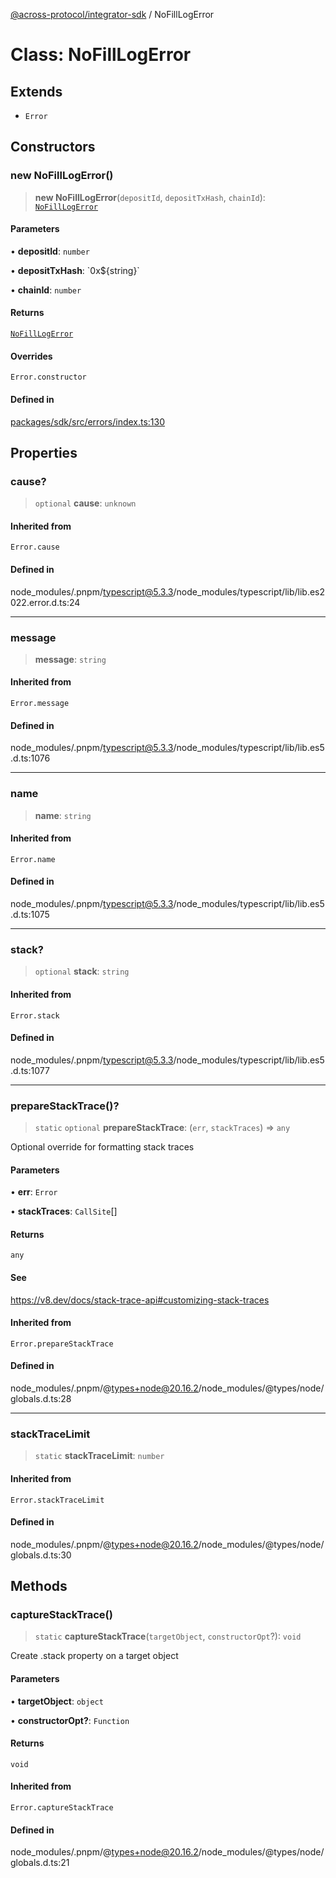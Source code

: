 [@across-protocol/integrator-sdk](../README.md) / NoFillLogError

# Class: NoFillLogError

## Extends

- `Error`

## Constructors

### new NoFillLogError()

> **new NoFillLogError**(`depositId`, `depositTxHash`, `chainId`): [`NoFillLogError`](NoFillLogError.md)

#### Parameters

• **depositId**: `number`

• **depositTxHash**: \`0x$\{string\}\`

• **chainId**: `number`

#### Returns

[`NoFillLogError`](NoFillLogError.md)

#### Overrides

`Error.constructor`

#### Defined in

[packages/sdk/src/errors/index.ts:130](https://github.com/across-protocol/toolkit/blob/291e746cb19cfa8d76835b72ba70acec1a2f9971/packages/sdk/src/errors/index.ts#L130)

## Properties

### cause?

> `optional` **cause**: `unknown`

#### Inherited from

`Error.cause`

#### Defined in

node\_modules/.pnpm/typescript@5.3.3/node\_modules/typescript/lib/lib.es2022.error.d.ts:24

***

### message

> **message**: `string`

#### Inherited from

`Error.message`

#### Defined in

node\_modules/.pnpm/typescript@5.3.3/node\_modules/typescript/lib/lib.es5.d.ts:1076

***

### name

> **name**: `string`

#### Inherited from

`Error.name`

#### Defined in

node\_modules/.pnpm/typescript@5.3.3/node\_modules/typescript/lib/lib.es5.d.ts:1075

***

### stack?

> `optional` **stack**: `string`

#### Inherited from

`Error.stack`

#### Defined in

node\_modules/.pnpm/typescript@5.3.3/node\_modules/typescript/lib/lib.es5.d.ts:1077

***

### prepareStackTrace()?

> `static` `optional` **prepareStackTrace**: (`err`, `stackTraces`) => `any`

Optional override for formatting stack traces

#### Parameters

• **err**: `Error`

• **stackTraces**: `CallSite`[]

#### Returns

`any`

#### See

https://v8.dev/docs/stack-trace-api#customizing-stack-traces

#### Inherited from

`Error.prepareStackTrace`

#### Defined in

node\_modules/.pnpm/@types+node@20.16.2/node\_modules/@types/node/globals.d.ts:28

***

### stackTraceLimit

> `static` **stackTraceLimit**: `number`

#### Inherited from

`Error.stackTraceLimit`

#### Defined in

node\_modules/.pnpm/@types+node@20.16.2/node\_modules/@types/node/globals.d.ts:30

## Methods

### captureStackTrace()

> `static` **captureStackTrace**(`targetObject`, `constructorOpt`?): `void`

Create .stack property on a target object

#### Parameters

• **targetObject**: `object`

• **constructorOpt?**: `Function`

#### Returns

`void`

#### Inherited from

`Error.captureStackTrace`

#### Defined in

node\_modules/.pnpm/@types+node@20.16.2/node\_modules/@types/node/globals.d.ts:21
